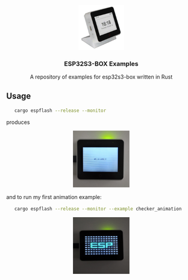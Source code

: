 
<!-- PROJECT LOGO -->
<br />
<div align="center">
  <a href="https://github.com/sambenko/esp32s3-box-examples">
    <img src="images/esp32s3box.png" alt="Logo" width="120" height="120">
  </a>

<h3 align="center">ESP32S3-BOX Examples</h3>

  <p align="center">
    A repository of examples for esp32s3-box written in Rust
  </p>
</div>

## Usage

```sh
   cargo espflash --release --monitor
```
produces

<div align="center">
  <a href="https://github.com/github_username/repo_name">
    <img src="images/hello_world.jpg" alt="Example" width="150" height="150">
  </a>
</div>

and to run my first animation example:
```sh
   cargo espflash --release --monitor --example checker_animation
```
<div align="center">
  <a href="https://github.com/github_username/repo_name">
    <img src="images/check_animation.jpg" alt="Example" width="150" height="150">
  </a>
</div>

